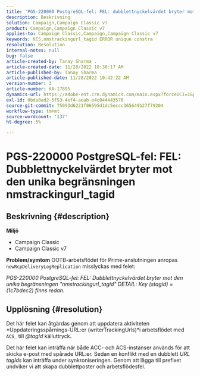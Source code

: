 ```yaml
---
title: 'PGS-220000 PostgreSQL-fel: FEL: dubblettnyckelvärdet bryter mot den unika begränsningen "nmstrackingurl_tagid"'
description: Beskrivning
solution: Campaign,Campaign Classic v7
product: Campaign,Campaign Classic v7
applies-to: Campaign Classic,Campaign,Campaign Classic v7
keywords: KCS,nmstrackingurl_tagid ERROR unique constra
resolution: Resolution
internal-notes: null
bug: false
article-created-by: Tanay Sharma .
article-created-date: 11/28/2022 10:30:17 AM
article-published-by: Tanay Sharma .
article-published-date: 11/28/2022 10:42:22 AM
version-number: 3
article-number: KA-17895
dynamics-url: https://adobe-ent.crm.dynamics.com/main.aspx?forceUCI=1&pagetype=entityrecord&etn=knowledgearticle&id=71f5a1a5-076f-ed11-9562-6045bd006239
exl-id: 0bda0ad2-5f53-4ef4-aeab-e4c044443576
source-git-commit: 75093d6221f06595d1dc5eccc365649b27f79204
workflow-type: tm+mt
source-wordcount: '137'
ht-degree: 5%

---
```


# PGS-220000 PostgreSQL-fel: FEL: Dubblettnyckelvärdet bryter mot den unika begränsningen nmstrackingurl_tagid

## Beskrivning {#description}

<b>Miljö</b>
- Campaign Classic
- Campaign Classic v7



<b>Problem/symtom</b>
OOTB-arbetsflödet för Prime-anslutningen anropas `newRcpDeliveryLogReplication` misslyckas med felet:

*PGS-220000 PostgreSQL-fel: FEL: Dubblettnyckelvärdet bryter mot den unika begränsningen &quot;nmstrackingurl_tagid&quot; DETAIL: Key (stagid) = (1c7bdec2) finns redan.*


## Upplösning {#resolution}


Det här felet kan åtgärdas genom att uppdatera aktiviteten *Uppdateringsspårnings-URL:er (writerTrackingUrls)*i arbetsflödet med `ACS_` till *@tagId* källuttryck.

Det här felet kan inträffa när både ACC- och ACS-instanser används för att skicka e-post med spårade URL:er. Sedan en konflikt med en dubblett *URL* *tagIds* kan inträffa under synkroniseringen. Genom att lägga till prefixet undviker vi att skapa dubblettposter och arbetsflödesfel.
